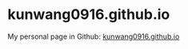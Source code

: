 # kunwang0916.github.io
My personal page in Github: [kunwang0916.github.io](https://kunwang0916.github.io/)

